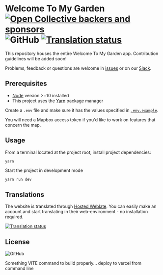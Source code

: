 # Welcome To My Garden [![Open Collective backers and sponsors](https://img.shields.io/opencollective/all/welcometomygarden?label=Support%20through%20Open%20Collective&logo=open-collective)](https://opencollective.com/welcometomygarden) ![GitHub](https://img.shields.io/github/license/welcometomygarden/welcometomygarden?label=License) [![Translation status](https://hosted.weblate.org/widgets/wtmg/-/svg-badge.svg)](https://hosted.weblate.org/engage/wtmg/)

This repository houses the entire Welcome To My Garden app. Contribution guidelines will be added soon!

Problems, feedback or questions are welcome in [issues](https://github.com/WelcometoMyGarden/welcometomygarden/issues) or on our [Slack](https://join.slack.com/t/welcometomygarden/shared_invite/zt-f31i37dj-_zFgnfe40B6EexJuB2f_~w).

## Prerequisites

- [Node](https://nodejs.org/en/download/) version >=10 installed
- This project uses the [Yarn](https://yarnpkg.com/getting-started/install) package manager

Create a `.env` file and make sure it has the values specified in [`.env.example`](https://github.com/WelcometoMyGarden/welcometomygarden/blob/master/.env.example).

You will need a Mapbox access token if you'd like to work on features that concern the map.


## Usage
From a terminal located at the project root, install project dependencies:

```bash
yarn
```

Start the project in development mode

```
yarn run dev
```

## Translations

The website is translated through [Hosted Weblate](https://hosted.weblate.org/projects/wtmg/).
You can easily make an account and start translating in their web-environment - no installation required.

[![Translation status](https://hosted.weblate.org/widgets/wtmg/-/multi-auto.svg)](https://hosted.weblate.org/engage/wtmg/)


## License
![GitHub](https://img.shields.io/github/license/welcometomygarden/welcometomygarden?label=License)


Something VITE command to build properly...
deploy to vercel from command line